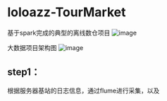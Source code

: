 # loloazz-TourMarket
基于spark完成的典型的离线数仓项目
![image](https://user-images.githubusercontent.com/63897378/138547631-4ab3b7fd-785a-43bd-9087-03ad90613586.png)


大数据项目架构图
![image](https://user-images.githubusercontent.com/63897378/138683054-d7dca04b-8ee7-46ad-8a25-eb0315488a9e.png)


## step1：
根据服务器基站的日志信息，通过flume进行采集，以及

